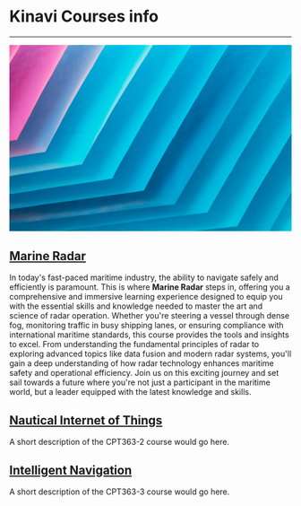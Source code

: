 # Kinavi Courses info

---

![MultiCourse Hub](assets/images/clark-van-der-beken-xApC8DIiD54-unsplash.jpg ':class=banner-tall-image')

## [Marine Radar](cpt363-1/home.md)
In today's fast-paced maritime industry, the ability to navigate safely and efficiently is paramount. This is where **Marine Radar** steps in, offering you a comprehensive and immersive learning experience designed to equip you with the essential skills and knowledge needed to master the art and science of radar operation. Whether you're steering a vessel through dense fog, monitoring traffic in busy shipping lanes, or ensuring compliance with international maritime standards, this course provides the tools and insights to excel. From understanding the fundamental principles of radar to exploring advanced topics like data fusion and modern radar systems, you'll gain a deep understanding of how radar technology enhances maritime safety and operational efficiency. Join us on this exciting journey and set sail towards a future where you're not just a participant in the maritime world, but a leader equipped with the latest knowledge and skills.

## [Nautical Internet of Things](cpt363-2/home.md)
A short description of the CPT363-2 course would go here.

## [Intelligent Navigation](cpt363-3/home.md)
A short description of the CPT363-3 course would go here.
